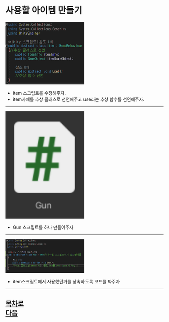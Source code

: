 사용할 아이템 만들기      
=======================
<img src="https://github.com/isp829/3dunitymulty/blob/master/images/lecture6/lecture6-3/6-3-1.PNG" width="50%">  

* item 스크립트를 수정해주자.  
* item자체를 추상 클래스로 선언해주고 use라는 추상 함수를 선언해주자.  

------------------------------------------------------    
<img src="https://github.com/isp829/3dunitymulty/blob/master/images/lecture6/lecture6-3/6-3-2.PNG" width="50%">  

* Gun 스크립트를 하나 만들어주자

------------------------------------------------------    
<img src="https://github.com/isp829/3dunitymulty/blob/master/images/lecture6/lecture6-3/6-3-3.PNG" width="50%">  

* item스크립트에서 사용했던거를 상속하도록 코드를 짜주자  

------------------------------------------------------    
[목차로](https://github.com/isp829/3dunitymulty/blob/master/README.md)  
[다음](https://github.com/isp829/3dunitymulty/blob/master/lecture/lecture6-3.md)  
-----------------------------
